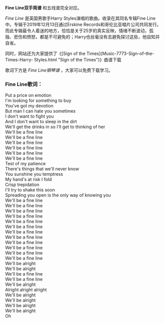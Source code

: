 

**Fine Line双手简谱** 和五线谱完全对应。

_Fine Line_ 是英国男歌手Harry Styles演唱的歌曲。收录在其同名专辑Fine Line中。专辑于2019年12月13日通过Erskine
Records和哥伦比亚唱片公司共同发行。而此专辑最令人着迷的地方，恰恰是关于25岁的真实反映，情绪不断波动，孤独、悲伤和愤怒，都是不可避免的；Harry也丝毫没有去避免探讨这些，他自知并自省。

同时，网站还为大家提供了《[Sign of the Times](Music-7773-Sign-of-the-Times-Harry-
Styles.html "Sign of the Times")》曲谱下载

歌词下方是 _Fine Line钢琴谱_ ，大家可以免费下载学习。

### Fine Line歌词：

Put a price on emotion  
I'm looking for something to buy  
You've got my devotion  
But man I can hate you sometimes  
I don't want to fight you  
And I don't want to sleep in the dirt  
We'll get the drinks in so I'll get to thinking of her  
We'll be a fine line  
We'll be a fine line  
We'll be a fine line  
We'll be a fine line  
We'll be a fine line  
We'll be a fine line  
Test of my patience  
There's things that we'll never know  
You sunshine you temptress  
My hand's at risk I fold  
Crisp trepidation  
I'll try to shake this soon  
Spreading you open is the only way of knowing you  
We'll be a fine line  
We'll be a fine line  
We'll be a fine line  
We'll be a fine line  
We'll be a fine line  
We'll be a fine line  
We'll be a fine line  
We'll be a fine line  
We'll be a fine line  
We'll be a fine line  
We'll be a fine line  
We'll be a fine line  
We'll be alright  
We'll be alright  
We'll be a fine line  
We'll be a fine line  
We'll be alright  
Alright alright alright  
We'll be alright  
We'll be alright  
We'll be alright  
We'll be alright  
Oh

